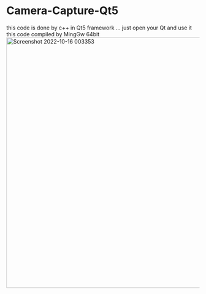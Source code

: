 # Camera-Capture-Qt5

this code is done by c++ in Qt5 framework ... just open your Qt and use it <br>
this code compiled by MingGw 64bit
<img width="653" alt="Screenshot 2022-10-16 003353" src="https://user-images.githubusercontent.com/115478245/196007573-afc30ead-330a-4f86-ba9b-9bf1a14ba163.png">
